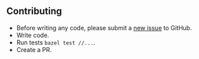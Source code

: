 ## Contributing

* Before writing any code, please submit a [new issue](https://github.com/eBay/rules_ytt/issues) to GitHub.
* Write code.
* Run tests `bazel test //...`.
* Create a PR.
